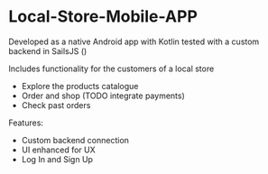 # Local-Store-Mobile-APP

Developed as a native Android app with Kotlin tested with a custom backend in SailsJS ()

Includes functionality for the customers of a local store

* Explore the products catalogue
* Order and shop (TODO integrate payments)
* Check past orders

Features:

* Custom backend connection
* UI enhanced for UX
* Log In and Sign Up
